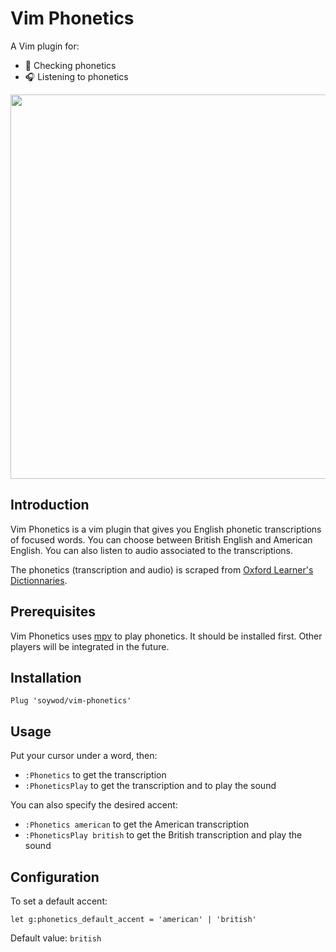 # Vim Phonetics

A Vim plugin for:
 - 📖 Checking phonetics
 - 🎧 Listening to phonetics

<p align="center">
<img  width="615" src="https://user-images.githubusercontent.com/10437171/40181075-890f753e-59e8-11e8-801c-7f8d64514c91.gif"></img>
</p>

## Introduction

Vim Phonetics is a vim plugin that gives you English phonetic transcriptions of focused words.
You can choose between British English and American English.
You can also listen to audio associated to the transcriptions.

The phonetics (transcription and audio) is scraped from [Oxford Learner's Dictionnaries](https://www.oxfordlearnersdictionaries.com/).

## Prerequisites

Vim Phonetics uses [mpv](https://mpv.io/) to play phonetics. It should be installed first. Other players will be integrated in the future.

## Installation

```vim
Plug 'soywod/vim-phonetics'
```

## Usage

Put your cursor under a word, then:

 - `:Phonetics` to get the transcription
 - `:PhoneticsPlay` to get the transcription and to play the sound

You can also specify the desired accent:

 - `:Phonetics american` to get the American transcription
 - `:PhoneticsPlay british` to get the British transcription and play the sound

## Configuration

To set a default accent:

```vim
let g:phonetics_default_accent = 'american' | 'british'
```

Default value: `british`

